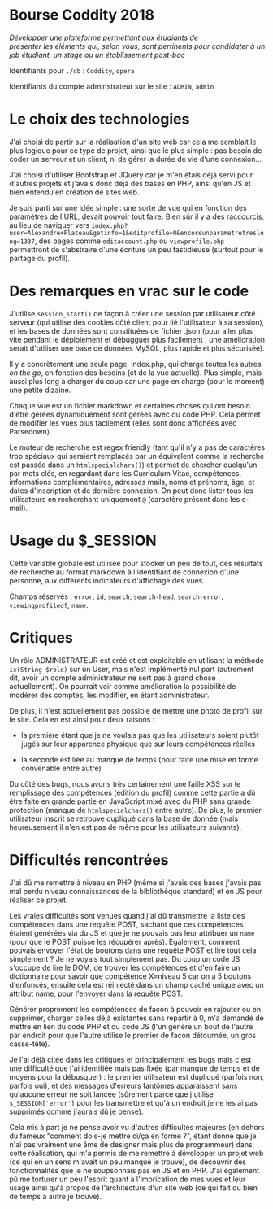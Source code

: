 # Bourse Coddity 2018

*Développer une plateforme permettant aux étudiants de présenter les éléments qui, selon vous, sont pertinents pour candidater à un job étudiant, un stage ou un établissement post-bac*

Identifiants pour `./db` : `Coddity`, `opera`

Identifiants du compte adminstrateur sur le site : `ADMIN`, `admin`

# Le choix des technologies

J'ai choisi de partir sur la réalisation d'un site web car cela me semblait le plus logique pour ce type de projet, ainsi que le plus simple : pas besoin de coder un serveur et un client, ni de gérer la durée de vie d'une connexion...

J'ai choisi d'utiliser Bootstrap et JQuery car je m'en étais déjà servi pour d'autres projets et j'avais donc déjà des bases en PHP, ainsi qu'en JS et bien entendu en création de sites web.

Je suis parti sur une idée simple : une sorte de vue qui en fonction des paramètres de l'URL, devait pouvoir tout faire. Bien sûr il y a des raccourcis, au lieu de naviguer vers `index.php?user=Alexandre+Plateau&getinfo=1&editprofile=0&encoreunparametretreslong=1337`, des pages comme `editaccount.php` ou `viewprofile.php` permettront de s'abstraire d'une écriture un peu fastidieuse (surtout pour le partage du profil).

# Des remarques en vrac sur le code

J'utilise `session_start()` de façon à créer une session par utilisateur côté serveur (qui utilise des cookies côté client pour lié l'utilisateur à sa session), et les bases de données sont constituées de fichier .json (pour aller plus vite pendant le déploiement et débugguer plus facilement ; une amélioration serait d'utiliser une base de données MySQL, plus rapide et plus sécurisée).

Il y a concrètement une seule page, index.php, qui charge toutes les autres *on the go*, en fonction des besoins (et de la vue actuelle). Plus simple, mais aussi plus long à charger du coup car une page en charge (pour le moment) une petite dizaine.

Chaque vue est un fichier markdown et certaines choses qui ont besoin d'être gérées dynamiquement sont gérées avec du code PHP. Cela permet de modifier les vues plus facilement (elles sont donc affichées avec Parsedown).

Le moteur de recherche est regex friendly (tant qu'il n'y a pas de caractères trop spéciaux qui seraient remplacés par un équivalent comme la recherche est passée dans un `htmlspecialchars()`) et permet de chercher quelqu'un par mots clés, en regardant dans 
les Curriculum Vitae, compétences, informations complémentaires, adresses mails, noms et prénoms, âge, et dates d'inscription et de dernière connexion. On peut donc lister tous les utilisateurs en recherchant uniquement `@` (caractère présent dans les e-mail).

# Usage du $_SESSION

Cette variable globale est utilisée pour stocker un peu de tout, des résultats de recherche au format markdown à l'identifiant de connexion d'une personne, aux différents indicateurs d'affichage des vues.

Champs réservés : `error`, `id`, `search`, `search-head`, `search-error`, `viewingprofileof`, `name`.

# Critiques

Un rôle ADMINISTRATEUR est créé et est exploitable en utilisant la méthode `is(String $role)` sur un User, mais n'est implémenté nul part (autrement dit, avoir un compte administrateur ne sert pas à grand chose actuellement). 
On pourrait voir comme amélioration la possibilité de modérer des comptes, les modifier, en étant administrateur.

De plus, il n'est actuellement pas possible de mettre une photo de profil sur le site. Cela en est ainsi pour deux raisons :

* la première étant que je ne voulais pas que les utilisateurs soient plutôt jugés sur leur apparence physique que sur leurs compétences réelles

* la seconde est liée au manque de temps (pour faire une mise en forme convenable entre autre)

Du côté des bugs, nous avons très certainement une faille XSS sur le remplissage des compétences (édition du profil) comme cette partie a dû être faite en grande partie en JavaScript mixé avec du PHP sans grande protection (manque de `htmlspecialchars()` entre autre). 
De plus, le premier utilisateur inscrit se retrouve dupliqué dans la base de donnée (mais heureusement il n'en est pas de même pour les utilisateurs suivants).

# Difficultés rencontrées

J'ai dû me remettre à niveau en PHP (même si j'avais des bases j'avais pas mal perdu niveau connaissances de la bibliothèque standard) et en JS pour réaliser ce projet.

Les vraies difficultés sont venues quand j'ai dû transmettre la liste des compétences dans une requête POST, sachant que ces compétences étaient générées via du JS et que je ne pouvais pas leur attribuer un `name` (pour que le POST puisse les récupérer après).
Egalement, comment pouvais envoyer l'état de boutons dans une requête POST et lire tout cela simplement ? Je ne voyais tout simplement pas. Du coup un code JS s'occupe de lire le DOM, de trouver les compétences et d'en faire un dictionnaire pour savoir que 
compétence X=niveau 5 car on a 5 boutons d'enfoncés, ensuite cela est réinjecté dans un champ caché unique avec un attribut name, pour l'envoyer dans la requête POST.

Générer proprement les compétences de façon à pouvoir en rajouter ou en supprimer, charger celles déjà existantes sans repartir à 0, m'a demandé de mettre en lien du code PHP et du code JS (l'un génère un bout de l'autre par endroit pour que l'autre utilise le premier de façon détournée, un gros casse-tête).

Je l'ai déjà citée dans les critiques et principalement les bugs mais c'est une difficulté que j'ai identifiée mais pas fixée (par manque de temps et de moyens pour la débusquer) : le premier utilisateur est dupliqué (parfois non, parfois oui), et des messages d'erreurs
fantômes apparaissent sans qu'aucune erreur ne soit lancée (sûrement parce que j'utilise `$_SESSION['error']` pour les transmettre et qu'à un endroit je ne les ai pas supprimés comme j'aurais dû je pense).

Cela mis à part je ne pense avoir vu d'autres difficultés majeures (en dehors du fameux "comment dois-je mettre ci/ça en forme ?", étant donné que je n'ai pas vraiment une âme de designer mais plus de programmeur) dans cette réalisation, qui m'a permis de 
me remettre à développer un projet web (ce qui en un sens m'avait un peu manqué je trouve), de découvrir des fonctionnalités que je ne soupsonnais pas en JS et en PHP. J'ai également pû me torturer un peu l'esprit quant à l'imbrication de mes vues et leur usage
ainsi qu'à propos de l'architecture d'un site web (ce qui fait du bien de temps à autre je trouve).